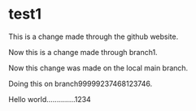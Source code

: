 # test1

This is a change made through the github website.

Now this is a change made through branch1.

Now this change was made on the local main branch.

Doing this on branch99999237468123746.

Hello world..............1234
